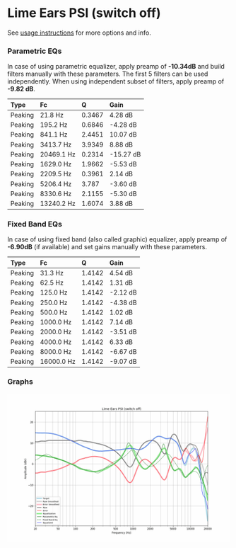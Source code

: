 # Lime Ears PSI (switch off)
See [usage instructions](https://github.com/jaakkopasanen/AutoEq#usage) for more options and info.

### Parametric EQs
In case of using parametric equalizer, apply preamp of **-10.34dB** and build filters manually
with these parameters. The first 5 filters can be used independently.
When using independent subset of filters, apply preamp of **-9.82 dB**.

| Type    | Fc         |      Q | Gain      |
|:--------|:-----------|:-------|:----------|
| Peaking | 21.8 Hz    | 0.3467 | 4.28 dB   |
| Peaking | 195.2 Hz   | 0.6846 | -4.28 dB  |
| Peaking | 841.1 Hz   | 2.4451 | 10.07 dB  |
| Peaking | 3413.7 Hz  | 3.9349 | 8.88 dB   |
| Peaking | 20469.1 Hz | 0.2314 | -15.27 dB |
| Peaking | 1629.0 Hz  | 1.9662 | -5.53 dB  |
| Peaking | 2209.5 Hz  | 0.3961 | 2.14 dB   |
| Peaking | 5206.4 Hz  | 3.787  | -3.60 dB  |
| Peaking | 8330.6 Hz  | 2.1155 | -5.30 dB  |
| Peaking | 13240.2 Hz | 1.6074 | 3.88 dB   |

### Fixed Band EQs
In case of using fixed band (also called graphic) equalizer, apply preamp of **-6.90dB**
(if available) and set gains manually with these parameters.

| Type    | Fc         |      Q | Gain     |
|:--------|:-----------|:-------|:---------|
| Peaking | 31.3 Hz    | 1.4142 | 4.54 dB  |
| Peaking | 62.5 Hz    | 1.4142 | 1.31 dB  |
| Peaking | 125.0 Hz   | 1.4142 | -2.12 dB |
| Peaking | 250.0 Hz   | 1.4142 | -4.38 dB |
| Peaking | 500.0 Hz   | 1.4142 | 1.02 dB  |
| Peaking | 1000.0 Hz  | 1.4142 | 7.14 dB  |
| Peaking | 2000.0 Hz  | 1.4142 | -3.51 dB |
| Peaking | 4000.0 Hz  | 1.4142 | 6.33 dB  |
| Peaking | 8000.0 Hz  | 1.4142 | -6.67 dB |
| Peaking | 16000.0 Hz | 1.4142 | -9.07 dB |

### Graphs
![](./Lime%20Ears%20PSI%20(switch%20off).png)